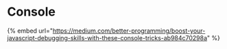 # Console



{% embed url="https://medium.com/better-programming/boost-your-javascript-debugging-skills-with-these-console-tricks-ab984c70298a" %}

